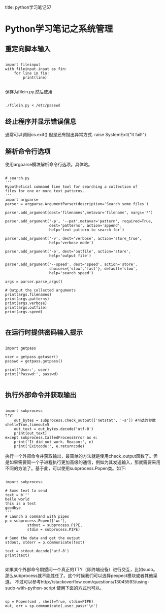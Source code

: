 title: python学习笔记57 

#  Python学习笔记之系统管理 
##  重定向脚本输入 

```

import fileinput
with fileinput.input as fin:
	for line in fin:
		print(line)


```
保存为filein.py.然后使用
```

./filein.py < /etc/passwd

```

##  终止程序并显示错误信息 
通常可以调用os.exit()
但是还有抛出异常方式. raise SystemExit("It fail!")

##  解析命令行选项 
使用argparse模块解析命令行选项。具体略。
```

# search.py
'''
Hypothetical command line tool for searching a collection of
files for one or more text patterns.
'''
import argparse
parser = argparse.ArgumentParser(description='Search some files')

parser.add_argument(dest='filenames',metavar='filename', nargs='*')

parser.add_argument('-p', '--pat',metavar='pattern', required=True,
                    dest='patterns', action='append',
                    help='text pattern to search for')

parser.add_argument('-v', dest='verbose', action='store_true', 
                    help='verbose mode')

parser.add_argument('-o', dest='outfile', action='store',
                    help='output file')

parser.add_argument('--speed', dest='speed', action='store',
                    choices={'slow','fast'}, default='slow',
                    help='search speed')

args = parser.parse_args()

# Output the collected arguments
print(args.filenames)
print(args.patterns)
print(args.verbose)
print(args.outfile)
print(args.speed)


```
##  在运行时提供密码输入提示 
```

import getpass

user = getpass.getuser()
passwd = getpass.getpass()

print('User:', user)
print('Passwd:', passwd)


```
##  执行外部命令并获取输出 
```

import subprocess
try:
    out_bytes = subprocess.check_output(['netstat', '-a']) #可选的参数shell=True,timeout=5
    out_text = out_bytes.decode('utf-8')
    print(out_text)
except subprocess.CalledProcessError as e:
    print('It did not work. Reason:', e)
    print('Exitcode:', e.returncode)

```
执行一个外部命令并获取输出，最简单的方法就是使用check_output函数了。但是如果需要同一个子进程执行更加高级的通信，例如为其发送输入，那就需要采用不同的方法了。基于此，可以使用subprocess.Popen类。如下:
```

import subprocess

# Some text to send
text = b'''
hello world
this is a test
goodbye
'''
# Launch a command with pipes
p = subprocess.Popen(['wc'],
          stdout = subprocess.PIPE,
          stdin = subprocess.PIPE)

# Send the data and get the output
stdout, stderr = p.communicate(text)

text = stdout.decode('utf-8')
print(text)


```
如果某个外部命令期望同一个真正的TTY（即终端设备）进行交互，比如sudo。那么subprocess就不能胜任了。这个时候我们可以选择pexpect模块或者其他渠道。
不过可以参考http://stackoverflow.com/questions/13045593/using-sudo-with-python-script
使用下面的方式也可以。
```

sp = Popen(cmd , shell=True, stdin=PIPE)
out, err = sp.communicate(_user_pass+'\n')   

```
